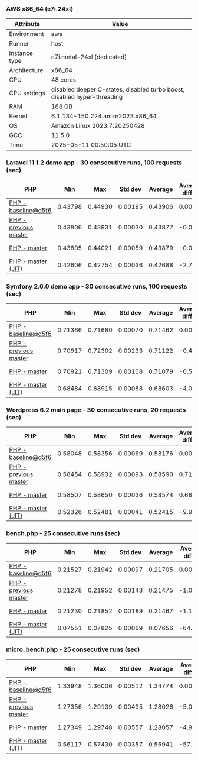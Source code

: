 ### AWS x86_64 (c7i.24xl)

|  Attribute    |     Value      |
|---------------|----------------|
| Environment   |aws|
| Runner        |host|
| Instance type |c7i.metal-24xl (dedicated)|
| Architecture  |x86_64
| CPU           |48 cores|
| CPU settings  |disabled deeper C-states, disabled turbo boost, disabled hyper-threading|
| RAM           |188 GB|
| Kernel        |6.1.134-150.224.amzn2023.x86_64|
| OS            |Amazon Linux 2023.7.20250428|
| GCC           |11.5.0|
| Time          |2025-05-11 00:50:05 UTC|

### Laravel 11.1.2 demo app - 30 consecutive runs, 100 requests (sec)

|     PHP     |     Min     |     Max     |    Std dev   |   Average  |  Average diff % |   Median   | Median diff % |     Memory    |
|-------------|-------------|-------------|--------------|------------|-----------------|------------|---------------|---------------|
|[PHP - baseline@d5f6](https://github.com/php/php-src/commit/d5f6e56610)|0.43798|0.44930|0.00195|0.43906|0.00%|0.43867|0.00%|41.84 MB|
|[PHP - previous master](https://github.com/php/php-src/commit/e11a702c05)|0.43806|0.43931|0.00030|0.43877|-0.07%|0.43870|0.01%|41.99 MB|
|[PHP - master](https://github.com/php/php-src/commit/e11a702c05)|0.43805|0.44021|0.00059|0.43879|-0.06%|0.43876|0.02%|41.99 MB|
|[PHP - master (JIT)](https://github.com/php/php-src/commit/e11a702c05)|0.42606|0.42754|0.00036|0.42688|-2.78%|0.42689|-2.69%|50.86 MB|

### Symfony 2.6.0 demo app - 30 consecutive runs, 100 requests (sec)

|     PHP     |     Min     |     Max     |    Std dev   |   Average  |  Average diff % |   Median   | Median diff % |     Memory    |
|-------------|-------------|-------------|--------------|------------|-----------------|------------|---------------|---------------|
|[PHP - baseline@d5f6](https://github.com/php/php-src/commit/d5f6e56610)|0.71366|0.71680|0.00070|0.71462|0.00%|0.71447|0.00%|37.50 MB|
|[PHP - previous master](https://github.com/php/php-src/commit/e11a702c05)|0.70917|0.72302|0.00233|0.71122|-0.48%|0.71076|-0.52%|37.65 MB|
|[PHP - master](https://github.com/php/php-src/commit/e11a702c05)|0.70921|0.71309|0.00108|0.71079|-0.54%|0.71063|-0.54%|37.65 MB|
|[PHP - master (JIT)](https://github.com/php/php-src/commit/e11a702c05)|0.68484|0.68915|0.00088|0.68603|-4.00%|0.68581|-4.01%|44.61 MB|

### Wordpress 6.2 main page - 30 consecutive runs, 20 requests (sec)

|     PHP     |     Min     |     Max     |    Std dev   |   Average  |  Average diff % |   Median   | Median diff % |     Memory    |
|-------------|-------------|-------------|--------------|------------|-----------------|------------|---------------|---------------|
|[PHP - baseline@d5f6](https://github.com/php/php-src/commit/d5f6e56610)|0.58048|0.58356|0.00069|0.58176|0.00%|0.58168|0.00%|43.05 MB|
|[PHP - previous master](https://github.com/php/php-src/commit/e11a702c05)|0.58454|0.58932|0.00093|0.58590|0.71%|0.58576|0.70%|43.27 MB|
|[PHP - master](https://github.com/php/php-src/commit/e11a702c05)|0.58507|0.58650|0.00036|0.58574|0.68%|0.58570|0.69%|43.27 MB|
|[PHP - master (JIT)](https://github.com/php/php-src/commit/e11a702c05)|0.52326|0.52481|0.00041|0.52415|-9.90%|0.52423|-9.88%|62.15 MB|

### bench.php - 25 consecutive runs (sec)

|     PHP     |     Min     |     Max     |    Std dev   |   Average  |  Average diff % |   Median   | Median diff % |     Memory    |
|-------------|-------------|-------------|--------------|------------|-----------------|------------|---------------|---------------|
|[PHP - baseline@d5f6](https://github.com/php/php-src/commit/d5f6e56610)|0.21527|0.21942|0.00097|0.21705|0.00%|0.21695|0.00%|26.22 MB|
|[PHP - previous master](https://github.com/php/php-src/commit/e11a702c05)|0.21278|0.21952|0.00143|0.21475|-1.06%|0.21455|-1.10%|26.25 MB|
|[PHP - master](https://github.com/php/php-src/commit/e11a702c05)|0.21230|0.21852|0.00189|0.21467|-1.10%|0.21425|-1.25%|26.25 MB|
|[PHP - master (JIT)](https://github.com/php/php-src/commit/e11a702c05)|0.07551|0.07825|0.00069|0.07656|-64.73%|0.07633|-64.81%|27.41 MB|

### micro_bench.php - 25 consecutive runs (sec)

|     PHP     |     Min     |     Max     |    Std dev   |   Average  |  Average diff % |   Median   | Median diff % |     Memory    |
|-------------|-------------|-------------|--------------|------------|-----------------|------------|---------------|---------------|
|[PHP - baseline@d5f6](https://github.com/php/php-src/commit/d5f6e56610)|1.33948|1.36006|0.00512|1.34774|0.00%|1.34686|0.00%|20.48 MB|
|[PHP - previous master](https://github.com/php/php-src/commit/e11a702c05)|1.27356|1.29139|0.00495|1.28026|-5.01%|1.27906|-5.03%|20.51 MB|
|[PHP - master](https://github.com/php/php-src/commit/e11a702c05)|1.27349|1.29748|0.00557|1.28057|-4.98%|1.27924|-5.02%|20.51 MB|
|[PHP - master (JIT)](https://github.com/php/php-src/commit/e11a702c05)|0.56117|0.57430|0.00357|0.56941|-57.75%|0.57002|-57.68%|21.83 MB|
